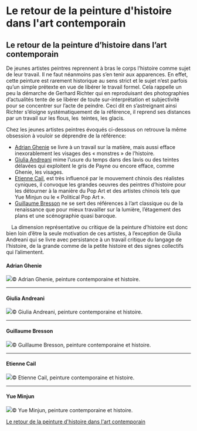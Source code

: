 # Le retour de la peinture d'histoire dans l'art contemporain
## Le retour de la peinture d’histoire dans l’art contemporain

De jeunes artistes peintres reprennent à bras le corps l’histoire comme sujet de leur travail. Il ne faut néanmoins pas s’en tenir aux apparences. En effet, cette peinture est rarement historique au sens strict et le sujet n’est parfois qu’un simple prétexte en vue de libérer le travail formel. Cela rappelle un peu la démarche de Gerhard Richter qui en reproduisant des photographies d’actualités tente de se libérer de toute sur-interprétation et subjectivité pour se concentrer sur l’acte de peindre. Ceci dit en s’astreignant ainsi Richter s’éloigne systématiquement de la référence, il reprend ses distances par un travail sur les flous, les  teintes, les glacis.

Chez les jeunes artistes peintres évoqués ci-dessous on retrouve la même obsession à vouloir se déprendre de la référence:

* [Adrian Ghenie](https://www.artefields.net/adrian-ghenie/) se livre à un travail sur la matière, mais aussi efface inexorablement les visages des « monstres » de l’histoire.
* [Giulia Andreani](http://giuliaandreani.blogspot.fr/?ref=artefields.net) mime l’usure du temps dans des lavis ou des teintes délavées qui exploitent le gris de Payne ou encore efface, comme Ghenie, les visages.
* [Etienne Cail](http://www.etiennecail.com/?ref=artefields.net), est très influencé par le mouvement chinois des réalistes cyniques, il convoque les grandes oeuvres des peintres d’histoire pour les détourner à la manière du Pop Art et des artistes chinois tels que Yue Minjun ou le « Political Pop Art ».
* [Guillaume Bresson](http://www.galerie-obadia.com/artist_detail.php?ar=95&amp;ref=artefields.net) ne se sert des références à l’art classique ou de la renaissance que pour mieux travailler sur la lumière, l’étagement des plans et une scénographie quasi baroque.

⠀
La dimension représentative ou critique de la peinture d’histoire est donc bien loin d’être la seule motivation de ces artistes, à l’exception de Giulia Andreani qui se livre avec persistance à un travail critique du langage de l’histoire, de la grande comme de la petite histoire et des signes collectifs qui l’alimentent.

#### Adrian Ghenie

![](Le%20retour%20de%20la%20peinture%20d'histoire%20dans%20l'art%20contemporain/Adrian-Ghenie-4.jpg)© Adrian Ghenie, peinture contemporaine et histoire.

---

#### Giulia Andreani

![](Le%20retour%20de%20la%20peinture%20d'histoire%20dans%20l'art%20contemporain/les-2Bhistoires-2Bd-amour-2Bfinissent-2Bmal-2Ben-2Bge-CC-81ne-CC-81ral-2C146x144cm-2C2011-1024x801.jpg)© Giulia Andreani, peinture contemporaine et histoire.

---

#### Guillaume Bresson

![](Le%20retour%20de%20la%20peinture%20d'histoire%20dans%20l'art%20contemporain/ID25773-MD.jpg)© Guillaume Bresson, peinture contemporaine et histoire.

---

#### Etienne Cail

![](Le%20retour%20de%20la%20peinture%20d'histoire%20dans%20l'art%20contemporain/6891920.jpg)© Etienne Cail, peinture contemporaine et histoire.

---

#### Yue Minjun

![](Le%20retour%20de%20la%20peinture%20d'histoire%20dans%20l'art%20contemporain/PER_8758-842-1024x586-1024x586.jpg)© Yue Minjun, peinture contemporaine et histoire.

[Le retour de la peinture d'histoire dans l'art contemporain](https://www.artefields.net/le-retour-de-la-peinture-dhistoire-dans-lart-contemporain/)